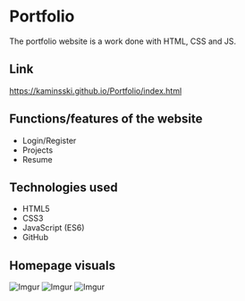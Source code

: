 # Portfolio

The portfolio website is a work done with HTML, CSS and JS.

## Link
https://kaminsski.github.io/Portfolio/index.html

## Functions/features of the website
* Login/Register
* Projects
* Resume


## Technologies used


* HTML5
* CSS3
* JavaScript (ES6)
* GitHub

  
  




## Homepage visuals


![Imgur](https://i.imgur.com/W4MxY3D.png)
![Imgur](https://i.imgur.com/tElg30I.png)
![Imgur](https://i.imgur.com/sNW6luX.png)
